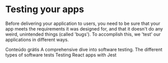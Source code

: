 # Testing your apps
Before delivering your application to users, you need to be sure that your app meets the requirements it was designed for, and that it doesn't do any weird, unintended things (called 'bugs'). To accomplish this, we 'test' our applications in different ways.

<ResourceGroupTitle>Conteúdo grátis</ResourceGroupTitle>
<BadgeLink colorScheme='yellow' badgeText='Read' href='https://www.softwaretestingmaterial.com/software-testing/'>A comprehensive dive into software testing.</BadgeLink>
<BadgeLink colorScheme='yellow' badgeText='Read' href='https://www.atlassian.com/continuous-delivery/software-testing/types-of-software-testing'>The different types of software tests</BadgeLink>
<BadgeLink colorScheme='yellow' badgeText='Read' href='https://jestjs.io/docs/tutorial-react'>Testing React apps with Jest</BadgeLink>
